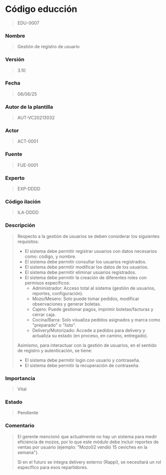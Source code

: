 # Código educción

> EDU-0007

### Nombre

> Gestión de registro de usuario

### Versión

> 3.10

### Fecha

> 06/06/25

### Autor de la plantilla

> AUT-VC20213032

### Actor

> ACT-0001

### Fuente

> FUE-0001

### Experto

> EXP-DDDD

### Código ilación

> ILA-DDDD
### Descripción

> Respecto a la gestión de usuarios se deben considerar los siguientes requisitos:
> - El sistema debe permitir registrar usuarios con datos necesarios como: código, y nombre.
> - El sistema debe permitir consultar los usuarios registrados.
> - El sistema debe permitir modificar los datos de los usuarios.
> - El sistema debe permitir eliminar usuarios registrados.
> - El sistema debe permitir la creación de diferentes roles con permisos específicos:
>   - Administrador: Acceso total al sistema (gestión de usuarios, reportes, configuración).
>   - Mozo/Mesero: Solo puede tomar pedidos, modificar observaciones y generar boletas.
>   - Cajero: Puede gestionar pagos, imprimir boletas/facturas y cerrar caja.
>   - Cocina/Barra: Solo visualiza pedidos asignados y marca como "preparado" o "listo".
>   - Delivery/Motorizado: Accede a pedidos para delivery y actualiza su estado (en proceso, en camino, entregado).
> 
> Asimismo, para interactuar con la gestión de usuarios, en el sentido de registro y autenticación, se tiene:
> - El sistema debe permitir login con usuario y contraseña.
> - El sistema debe permitir la recuperación de contraseña.

### Importancia

> Vital

### Estado

> Pendiente

### Comentario

> El gerente mencionó que actualmente no hay un sistema para medir eficiencia de mozos, por lo que este módulo debe incluir reportes de ventas por usuario (ejemplo: "Mozo02 vendió 15 ceviches en la semana").
> 
> Si en el futuro se integra delivery externo (Rappi), se necesitará un rol específico para esos repartidores.


